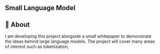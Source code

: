 ## Small Language Model

## 🚀 About
I am developing this project alongside a small whitepaper to demonstrate the ideas behind large language models. The project will cover many areas of interest such as tokenization, 